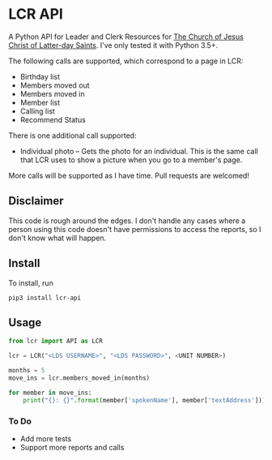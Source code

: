 # LCR API

A Python API for Leader and Clerk Resources for [The Church of Jesus Christ of Latter-day Saints](https://www.churchofjesuschrist.org/?lang=eng). I've only tested it with Python 3.5+.

The following calls are supported, which correspond to a page in LCR:

- Birthday list
- Members moved out
- Members moved in
- Member list
- Calling list
- Recommend Status

There is one additional call supported:

- Individual photo – Gets the photo for an individual. This is the same call that LCR uses to show a picture when you go to a member's page.

More calls will be supported as I have time. Pull requests are welcomed!

## Disclaimer

This code is rough around the edges. I don't handle any cases where a person using this code doesn't have permissions to access the reports, so I don't know what will happen.

## Install

To install, run

```
pip3 install lcr-api
```

## Usage

```python
from lcr import API as LCR

lcr = LCR("<LDS USERNAME>", "<LDS PASSWORD>", <UNIT NUMBER>)

months = 5
move_ins = lcr.members_moved_in(months)

for member in move_ins:
    print("{}: {}".format(member['spokenName'], member['textAddress']))
```

### To Do

- Add more tests
- Support more reports and calls
